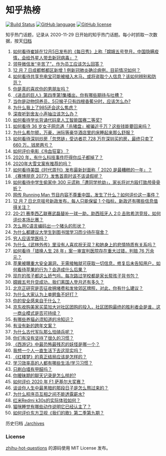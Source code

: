 # 知乎热榜
[![Build Status](https://github.com/ToWeLong/zhihu-hot-questions/workflows/CI/badge.svg)](https://github.com/ToWeLong/zhihu-hot-questions/actions)
[![GitHub language](https://img.shields.io/badge/language-golang-orange.svg)](https://golang.org/)
[![GitHub license](https://img.shields.io/github/license/ToWeLong/zhihu-hot-questions)](https://github.com/ToWeLong/zhihu-hot-questions/blob/main/LICENSE)

知乎热门话题，记录从 2020-11-29 日开始的知乎热门话题。每小时抓取一次数据，按天[归档](./archives)

<!-- BEGIN -->

1. [如何看待崔娃在12月5日发布的《每日秀》上称「嫦娥五号登月，中国隐瞒疫情，会给外星人带去新冠病毒」？](https://www.zhihu.com/question/433586955)
1. [领导微信发“辛苦了”，作为员工应该怎么回答？](https://www.zhihu.com/question/340318133)
1. [12 月 7 日成都郫都区新增 1 例新冠肺炎确诊病例，目前情况如何？](https://www.zhihu.com/question/433716648)
1. [如何看待共享充电宝可能被植入木马，或将盗取个人信息？该如何辨别和防范？](https://www.zhihu.com/question/433542310)
1. [你是真的喜欢你的男朋友吗？](https://www.zhihu.com/question/375806159)
1. [《进击的巨人》第四季第1集播出，你有哪些期待与吐槽？](https://www.zhihu.com/question/433502722)
1. [当你是动物饲养员，5只猴子只有四根香蕉分时，应该怎么办?](https://www.zhihu.com/question/428857383)
1. [为什么我上了985还会这么焦虑？](https://www.zhihu.com/question/360735437)
1. [深夜听到舍友小声抽泣该怎么办？](https://www.zhihu.com/question/432023305)
1. [如何看待学长背诵代码拿人工智能国赛二等奖?](https://www.zhihu.com/question/433551646)
1. [如何看待 36 岁女子网恋遇「杀猪盘」被骗近千万？这些钱能要回来吗？](https://www.zhihu.com/question/433550710)
1. [为什么希尔顿，万豪，洲际等豪华酒店里的床睡起来那么舒服？](https://www.zhihu.com/question/294341870)
1. [如何看待深圳炒房「忽悠链」受访者花 728 万在深圳买的房，最终只卖了 660 万，钱房两亏？](https://www.zhihu.com/question/433512623)
1. [如何评价电影《冷血狂宴》？](https://www.zhihu.com/question/433260013)
1. [2020 年，有什么科技事件吓得你瓜子都掉了？](https://www.zhihu.com/question/433465795)
1. [2020年大雪文案有推荐的吗？](https://www.zhihu.com/question/432787864)
1. [如何看待美国《时代周刊》发布最新封面称「 2020 是最糟糕的一年」？](https://www.zhihu.com/question/433689306)
1. [《赛博朋克 2077》发售首周时该不该请假呢？](https://www.zhihu.com/question/432721075)
1. [如何看待中学生偷家中 300 元谎称「遭同学抢劫」，家长将对方殴打致颅骨骨折？](https://www.zhihu.com/question/433678713)
1. [网传 Running Man 节目内容不尊重中国，发生了什么？如何评价这一事件？](https://www.zhihu.com/question/433696788)
1. [12 月 7 日北京摇号新政发布，每人只能保留 1 个指标，新政还有哪些信息值得关注？](https://www.zhihu.com/question/433679129)
1. [20-21 赛季西乙联赛武磊替补一球一助，助西班牙人 2:0 击败希洪竞技，如何评价本场比赛？](https://www.zhihu.com/question/433663431)
1. [怎么用C语言编码出一个猪头的形状？](https://www.zhihu.com/question/429329860)
1. [为什么都建议大学生到图书馆学习而少待在宿舍？](https://www.zhihu.com/question/352541463)
1. [穷人应该学医吗？](https://www.zhihu.com/question/432190235)
1. [为什么《武林外传》里没有人喜欢祝无双？和她身上的悲情特质有关系吗？](https://www.zhihu.com/question/22106619)
1. [如何看待「错换人生 28 年」案一审宣判医院存在重大过错，判赔 76 万余元？](https://www.zhihu.com/question/433692092)
1. [苹果被曝重大安全漏洞，无需接触就可获取一切信息，修复后未告知用户，如何看待苹果的行为？会造成什么后果？](https://www.zhihu.com/question/433405498)
1. [现在的孩子都这么娇气吗，每次路过学校都是家长帮孩子背书包？](https://www.zhihu.com/question/428176297)
1. [嫦娥五号升空成功，我们离国人登月还有多久？](https://www.zhihu.com/question/431816357)
1. [北京正研究是否征收拥堵费和发放郊区牌照，对此，你有什么建议？](https://www.zhihu.com/question/433723324)
1. [为什么大家认为上单鳄鱼不好打？](https://www.zhihu.com/question/433093941)
1. [你的安全感来自于什么？](https://www.zhihu.com/question/344995960)
1. [京东收购美家买菜加大对社区团购的投入，社区团购最终的胜利者会是谁，这一商业模式是否可持续？](https://www.zhihu.com/question/433680842)
1. [有哪些养猫必须知道的冷知识？](https://www.zhihu.com/question/428891310)
1. [有没有新的跨年文案？](https://www.zhihu.com/question/433058325)
1. [为什么古代军队那么怕骑兵呢？](https://www.zhihu.com/question/374172140)
1. [你们有没有坚持了很久的习惯？](https://www.zhihu.com/question/428958178)
1. [《西游记》中最恐怖最残忍的妖怪是哪一个？](https://www.zhihu.com/question/414657464)
1. [我想一个人一直生活下去这现实吗？](https://www.zhihu.com/question/329880098)
1. [《红楼梦》的真正结局应该是怎样的？](https://www.zhihu.com/question/55429853)
1. [学习效率高的人都有哪些生活/学习习惯？](https://www.zhihu.com/question/289568582)
1. [只刷白墙有甲醛吗？](https://www.zhihu.com/question/294018472)
1. [你暧昧期的聊天记录是怎么样的?](https://www.zhihu.com/question/356579521)
1. [如何评价 2020 年 F1 萨基尔大奖赛？](https://www.zhihu.com/question/433670000)
1. [谈谈你人生中最黑暗的那段日子是怎么熬过来的？](https://www.zhihu.com/question/432842383)
1. [为什么程序员互相之间不能透露薪水?](https://www.zhihu.com/question/433369986)
1. [红米Redmi k30s的实际体验如何？](https://www.zhihu.com/question/428938568)
1. [猫咪睡觉有哪些动作说明它已经认主了？](https://www.zhihu.com/question/418407217)
1. [如何评价东方卫视《我们的歌》第二季第九期？](https://www.zhihu.com/question/433630860)

<!-- END -->

历史归档 [./archives](./archives)


### License
[zhihu-hot-questions](https://github.com/towelong/zhihu-hot-questions) 的源码使用 MIT License 发布。